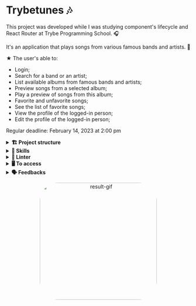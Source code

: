 # Trybetunes 🎶

This project was developed while I was studying component's lifecycle and React Router at Trybe Programming School. 🎧 

It's an application that plays songs from various famous bands and artists. 🎸 

★ The user's able to:
* Login;
* Search for a band or an artist;
* List available albums from famous bands and artists;
* Preview songs from a selected album;
* Play a preview of songs from this album;
* Favorite and unfavorite songs;
* See the list of favorite songs;
* View the profile of the logged-in person;
* Edit the profile of the logged-in person;

Regular deadline: February 14, 2023 at 2:00 pm

<details>
  <summary><strong>🏗 Project structure</strong></summary><br />
  
📁 In the `Pages` folder:

The files created by me:

`Login.jsx`
`Search.jsx`
`Album.jsx`
`Favorites.jsx`
`Profile.jsx`
`ProfileEdit.jsx`
`NotFound.jsx`

📁 In the `Components` folder:

The files created by me:

`AlbumCard.jsx`
`MusicCard.jsx`
`AlbumHeader.jsx`
`EditForm.jsx`
`Footer.jsx`
`Header.jsx`
`Loading.jsx`
`Title.jsx`
`UserHeader.jsx`

📁 In the `Styles` folder:

The files created by me:

All 🤘

</details>

<details>
  <summary><strong>📝 Skills</strong></summary><br />

Make requests and consume data from an API;

Use the lifecycles of a React component;

Use the setState function to ensure that a given code is only executed after the state is updated

Use the BrowserRouter component correctly;

Create routes, mapping the URL path with the corresponding component, via Route;

Using Switch from React Router

Create navigation links in the application with the Link component;

</details>

<details>
  <summary><strong>🔎 Linter</strong></summary><br />

To ensure code quality, the `ESLint` and `Stylelint` linters were used in this project.

ESLint is a tool for identifying and reporting patterns found in ECMAScript/JavaScript code. In many ways it is similar to JSLint and JSHint with a few exceptions:

* ESLint uses Espree for JavaScript parsing.
* ESLint uses an AST to evaluate patterns in code.
* ESLint is completely 'pluggable', each of the rules is a plugin and you can add […]

To run them locally, run the commands below:
`npm run lint`
`npm run lint:styles`

</details>

<details>
  <summary><strong>🖥️ To access</strong></summary><br />

1 - Clone the repository:
`git clone git@github.com:VicSales28/project-playtunes.git`

2 - Enter the repository folder you just cloned.

You must be using node version 16 (or higher).

To check your version, use the command:
`nvm --version`

3 - With the required version, install the dependencies:
`npm install`

4 - To view the application, use the command:
`npm start`

</details>

<details>
  <summary><strong>🗣 Feedbacks</strong></summary><br />
  
_Give me feedbacks, I'm open to new ideas_ 😉

</details>

<p align="center">
  <img
    src="https://cdn.discordapp.com/attachments/1062029691860566078/1097587660559765615/Trybetunes_Feito_com_o_Clipchamp.gif"
    alt="result-gif" height="320" style="border-radius:50px;">
</p>
